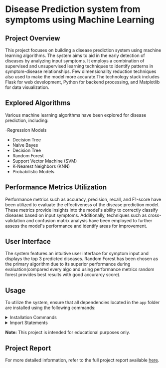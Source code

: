 # Disease Prediction system  from symptoms  using Machine Learning

## Project Overview
This project focuses on building a disease prediction system using machine learning algorithms. The system aims to aid in the early detection of diseases by analyzing input symptoms. It employs a combination of supervised and unsupervised learning techniques to identify patterns in symptom-disease relationships. Few dimensionality reduction techniques also used to make the model more accurate.The technology stack includes Flask for web development, Python for backend processing, and Matplotlib for data visualization.

## Explored Algorithms
Various machine learning algorithms have been explored for disease prediction, including:

-Regression Models
- Decision Tree
- Naive Bayes
- Decision Tree
- Random Forest
- Support Vector Machine (SVM)
- K-Nearest Neighbors (KNN)
- Probabilistic Models

## Performance Metrics Utilization
Performance metrics such as accuracy, precision, recall, and F1-score have been utilized to evaluate the effectiveness of the disease prediction model. These metrics provide insights into the model's ability to correctly classify diseases based on input symptoms. Additionally, techniques such as cross-validation and confusion matrix analysis have been employed to further assess the model's performance and identify areas for improvement.

## User Interface
The system features an intuitive user interface for symptom input and displays the top 3 predicted diseases. Random Forest has been chosen as the primary algorithm due to its superior performance during evaluation(compared every algo and using performance metrics random forest provides best results with good accurarcy score).

## Usage
To utilize the system, ensure that all dependencies located in the `app` folder are installed using the following commands:

<details>
<summary>Installation Commands</summary>

```bash
pip install -r requirements.txt
python app.py
```
</details>
<details>
<summary>Import Statements</summary>
  
```bash
import numpy as np
import pandas as pd
import matplotlib.pyplot as plt
import seaborn as sns
from sklearn.model_selection import train_test_split
from sklearn.ensemble import RandomForestClassifier
from sklearn.metrics import accuracy_score, precision_score, recall_score, f1_score, confusion_matrix
from flask import Flask, request, jsonify, render_template
```
</details>


**Note:** This project is intended for educational purposes only.

## Project Report
For more detailed information, refer to the full project report available [here](DISEASE_PRED.pdf).



